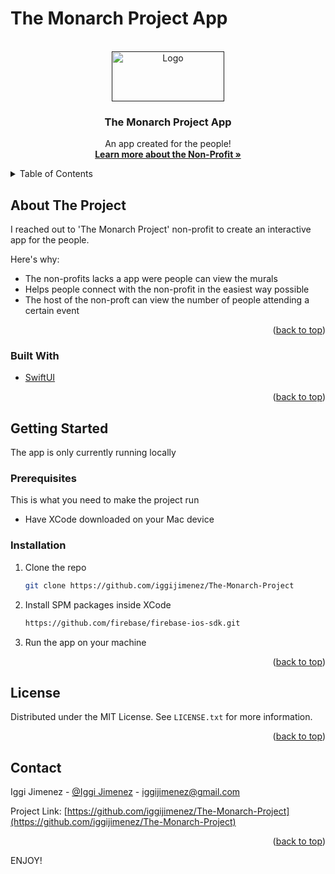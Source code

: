 # The Monarch Project App

<div id="top"></div>

<!-- PROJECT LOGO -->
<br />
<div align="center">
  <a href="">
    <img src="https://www.socoimm.org/wp-content/uploads/2018/12/CORNER-WATERMARK-COLOR-MURAL-1-1024x435.jpg" alt="Logo" width="180" height="80">
  </a>

  <h3 align="center">The Monarch Project App</h3>

  <p align="center">
    An app created for the people!
    <br />
    <a href="https://www.socoimm.org/"><strong>Learn more about the Non-Profit »</strong></a>
  </p>
</div>



<!-- TABLE OF CONTENTS -->
<details>
  <summary>Table of Contents</summary>
  <ol>
    <li>
      <a href="#about-the-project">About The Project</a>
      <ul>
        <li><a href="#built-with">Built With</a></li>
      </ul>
    </li>
    <li>
      <a href="#getting-started">Getting Started</a>
      <ul>
        <li><a href="#prerequisites">Prerequisites</a></li>
        <li><a href="#installation">Installation</a></li>
      </ul>
    </li>
    <li><a href="#usage">Usage</a></li>
    <li><a href="#contact">Contact</a></li>
  </ol>
</details>



<!-- ABOUT THE PROJECT -->
## About The Project

I reached out to 'The Monarch Project' non-profit to create an interactive app for the people.

Here's why:
* The non-profits lacks a app were people can view the murals
* Helps people connect with the non-profit in the easiest way possible
* The host of the non-proft can view the number of people attending a certain event

<p align="right">(<a href="#top">back to top</a>)</p>



### Built With

* [SwiftUI](https://developer.apple.com/swift/)

<p align="right">(<a href="#top">back to top</a>)</p>



<!-- GETTING STARTED -->
## Getting Started

The app is only currently running locally

### Prerequisites

This is what you need to make the project run
* Have XCode downloaded on your Mac device

### Installation

1. Clone the repo
   ```sh
   git clone https://github.com/iggijimenez/The-Monarch-Project
   ```
2. Install SPM packages inside XCode
   ```sh
   https://github.com/firebase/firebase-ios-sdk.git
   ```
3. Run the app on your machine

<p align="right">(<a href="#top">back to top</a>)</p>


<!-- LICENSE -->
## License

Distributed under the MIT License. See `LICENSE.txt` for more information.

<p align="right">(<a href="#top">back to top</a>)</p>



<!-- CONTACT -->
## Contact

Iggi Jimenez - [@Iggi Jimenez](https://www.linkedin.com/in/iggi-jimenez/) - iggijimenez@gmail.com

Project Link: [https://github.com/iggijimenez/The-Monarch-Project](https://github.com/iggijimenez/The-Monarch-Project)

<p align="right">(<a href="#top">back to top</a>)</p>


<!-- ENJOY -->
ENJOY!

